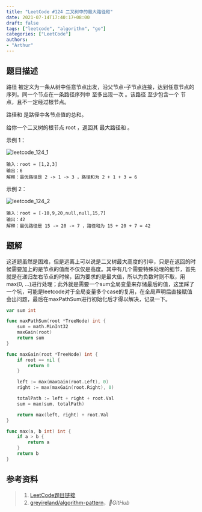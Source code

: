 ```yaml
---
title: "LeetCode #124 二叉树中的最大路径和"
date: 2021-07-14T17:40:17+08:00
draft: false
tags: ["leetcode", "algorithm", "go"]
categories: ["LeetCode"]
authors:
- "Arthur"
---
```


## 题目描述

路径 被定义为一条从树中任意节点出发，沿父节点-子节点连接，达到任意节点的序列。同一个节点在一条路径序列中 至多出现一次 。该路径 至少包含一个 节点，且不一定经过根节点。

路径和 是路径中各节点值的总和。

给你一个二叉树的根节点 root ，返回其 最大路径和 。

示例 1：

![leetcode_124_1](https://cdn.jsdelivr.net/gh/pseudoyu/image_hosting@master/hugo_images/leetcode_124_1.jpg)

	输入：root = [1,2,3]
	输出：6
	解释：最优路径是 2 -> 1 -> 3 ，路径和为 2 + 1 + 3 = 6

示例 2：

![leetcode_124_2](https://cdn.jsdelivr.net/gh/pseudoyu/image_hosting@master/hugo_images/leetcode_124_2.jpg)

	输入：root = [-10,9,20,null,null,15,7]
	输出：42
	解释：最优路径是 15 -> 20 -> 7 ，路径和为 15 + 20 + 7 = 42


## 题解

这道题虽然是困难，但是远离上可以说是二叉树最大高度的引申，只是在返回的时候需要加上的是节点的值而不仅仅是高度。其中有几个需要特殊处理的细节，首先就是在递归左右节点的时候，因为要求的是最大值，所以为负数时则不取，用max(0, ...)进行处理；此外就是需要一个sum全局变量来存储最后的值，这里踩了一个坑，可能是leetcode对于全局变量多个case的复用，在全局声明后直接赋值会出问题，最后在maxPathSum进行初始化后才得以解决，记录一下。

```go
var sum int

func maxPathSum(root *TreeNode) int {
	sum = math.MinInt32
    maxGain(root)
    return sum
}

func maxGain(root *TreeNode) int {
    if root == nil {
        return 0
    }

    left := max(maxGain(root.Left), 0)
    right := max(maxGain(root.Right), 0)

    totalPath := left + right + root.Val
    sum = max(sum, totalPath)

    return max(left, right) + root.Val
}

func max(a, b int) int {
    if a > b {
        return a
    }
    return b
}
```

## 参考资料

> 1. [LeetCode题目链接](https://leetcode-cn.com/problems/binary-tree-maximum-path-sum)
> 2. [greyireland/algorithm-pattern](https://github.com/greyireland/algorithm-pattern)，*GitHub*
